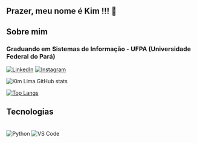 ## Prazer, meu nome é Kim !!! 🖖
## Sobre mim
### Graduando em Sistemas de Informação - UFPA (Universidade Federal do Pará)

[![LinkedIn](https://img.shields.io/badge/LinkedIn-0077B5?style=for-the-badge&logo=linkedin&logoColor=white)](https://www.linkedin.com/in/kim-lima-0800461a1/)
[![Instagram](https://img.shields.io/badge/Instagram-E4405F?style=for-the-badge&logo=instagram&logoColor=white)](https://www.instagram.com/kimlimadlima/)

![Kim Lima GitHub stats](https://github-readme-stats.vercel.app/api?username=kimlimalima&show_icons=true&theme=dark)

[![Top Langs](https://github-readme-stats.vercel.app/api/top-langs/?username=kimlimalima&layout_count=8)](https://github.com/kimlimalima/github-readme-stats)


## Tecnologias

<div style="display: inline_block"><br/>
    <! --<img align="center" alt="Dart" src="https://img.shields.io/badge/Dart-0175C2?style=for-the-badge&logo=dart&logoColor=white"/>
    <img align="center" alt="Python" src="https://img.shields.io/badge/Python-14354C?style=for-the-badge&logo=python&logoColor=white"/>
    <! --<img align="center" alt="VIM" src="https://img.shields.io/badge/VIM-%2311AB00.svg?&style=for-the-badge&logo=vim&logoColor=white"/>
    <img align="center" alt="VS Code" src="https://img.shields.io/badge/Visual_Studio_Code-0078D4?style=for-the-badge&logo=visual%20studio%20code&logoColor=white"/>
</div>
